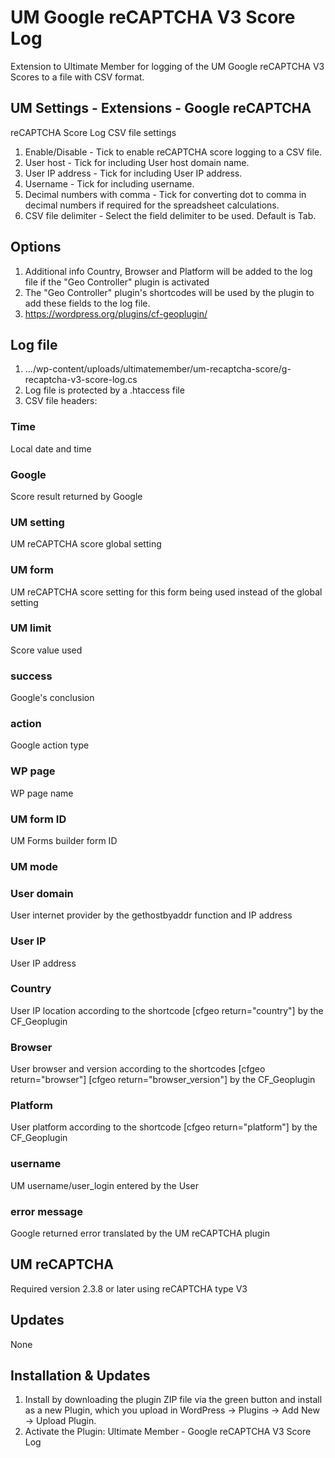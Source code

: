 # UM Google reCAPTCHA V3 Score Log
Extension to Ultimate Member for logging of the UM Google reCAPTCHA V3 Scores to a file with CSV format.

## UM Settings - Extensions - Google reCAPTCHA
reCAPTCHA Score Log CSV file settings
1. Enable/Disable - Tick to enable reCAPTCHA score logging to a CSV file.
2. User host - Tick for including User host domain name.
3. User IP address - Tick for including User IP address.
4. Username - Tick for including username.
5. Decimal numbers with comma - Tick for converting dot to comma in decimal numbers if required for the spreadsheet calculations.
6. CSV file delimiter - Select the field delimiter to be used. Default is Tab.

## Options
1. Additional info Country, Browser and Platform will be added to the log file if the "Geo Controller" plugin is activated
2. The "Geo Controller" plugin's shortcodes will be used by the plugin to add these fields to the log file.
3. https://wordpress.org/plugins/cf-geoplugin/

## Log file
1. .../wp-content/uploads/ultimatemember/um-recaptcha-score/g-recaptcha-v3-score-log.cs
2. Log file is protected by a .htaccess file
3. CSV file headers:

### Time
Local date and time

### Google
Score result returned by Google

### UM setting
UM reCAPTCHA score global setting

### UM form
UM reCAPTCHA score setting for this form being used instead of the global setting

### UM limit
Score value used

### success
Google's conclusion 

### action
Google action type

### WP page  
WP page name

### UM form ID
UM Forms builder form ID

### UM mode 

### User domain
User internet provider by the gethostbyaddr function and IP address

### User IP
User IP address

### Country
User IP location according to the shortcode [cfgeo return="country"] by the CF_Geoplugin 

### Browser
User browser and version according to the shortcodes [cfgeo return="browser"] [cfgeo return="browser_version"] by the CF_Geoplugin

### Platform
User platform according to the shortcode [cfgeo return="platform"] by the CF_Geoplugin

### username
UM username/user_login entered by the User

### error message
Google returned error translated by the UM reCAPTCHA plugin

## UM reCAPTCHA
Required version 2.3.8 or later using reCAPTCHA type V3 

## Updates
None

## Installation & Updates
1. Install by downloading the plugin ZIP file via the green button and install as a new Plugin, which you upload in WordPress -> Plugins -> Add New -> Upload Plugin.
2. Activate the Plugin: Ultimate Member - Google reCAPTCHA V3 Score Log
